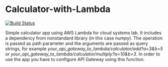 # Calculator-with-Lambda

[![Build Status](https://travis-ci.org/sjwilczynski/Calculator-with-Lambda.svg?branch=master)](https://travis-ci.org/sjwilczynski/Calculator-with-Lambda)

Simple calculator app using AWS Lambda for cloud systems lab. It includes a dependency from nonstandard library (in this case numpy). The operation is passed as path parameter and the arguments are passed as query strings, for example *your_api_gateway_to_lambda/calculator/add?a=3&b=5* or *your_api_gateway_to_lambda/calculator/multiply?a=10&b=3*. In order to use the app you have to configure API Gateway using this function.